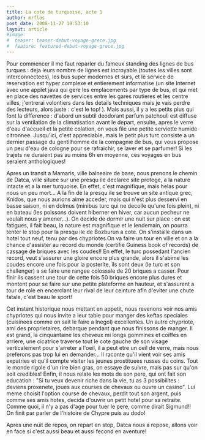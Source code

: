 ```yaml
---
title: La cote de turquoise, acte 1
author: mrflos
post_date: 2008-11-27 19:53:10
layout: article
#image:
#  teaser: teaser-debut-voyage-grece.jpg
#  feature: featured-debut-voyage-grece.jpg
---
```

Pour commencer il me faut reparler du fameux standing des lignes de bus turques : deja leurs nombre de lignes est incroyable (toutes les villes sont interconnectees), les bus super modernes et surs, et le service de reservation est hyper complexe et entierement informatise (un site Internet avec une applet java qui gere les emplacements par type de bus, et qui met en place des navettes de services entre les gares routieres et les centre villes, j'entrerai volontiers dans les details techniques mais je vais perdre des lecteurs, alors juste : c'est le top! ). Mais aussi, il y a les petits plus qui font la difference : d'abord un subtil deodorant parfum patchouli est diffuse sur la ventilation de la climatisation avant le depart, ensuite, apres le verre d'eau d'accueil et la petite colation, on vous file une petite serviette humide citronnee. Jusqu'ici, c'est appreciable, mais le petit plus turc consiste a un dernier passage du gentilhomme de la compagnie de bus, qui vous propose un peu d'eau de cologne pour se rafraichir, se laver et se parfumer! Si les trajets ne duraient pas au moins 6h en moyenne, ces voyages en bus seraient anthologiques!

Apres un transit a Mamaris, ville balneaire de base, nous prenons le chemin de Datca, ville situee sur une presqu ile declaree site protege, a la nature intacte et a la mer turquoise. En effet, c'est magnifique, mais helas pour nous un peu mort... A la fin de la presqu ile se trouve un site antique grec, Knidos, que nous aurions aime acceder, mais qui n'est plus desservi en basse saison, ni en dolmus (minibus turc qui ne decolle qu'une fois plein), ni en bateau (les poissons doivent hiberner en hiver, car aucun pecheur ne voulait nous y amener...). On decide de dormir une nuit sur place : on est fatigues, il fait beau, la nature est magnifique et le lendemain, on pourra tenter le stop pour la presqu ile de Bozburun a cote. On s'installe dans un hotel tout neuf, tenu par des chypriotes.On va faire un tour en ville et on a la chance d'assister au record du monde (certifie Guiness book of records) de cassage de briques avec les coudes!! En effet, le turc possedant l'ancien record, veut s'assurer une gloire encore plus grande, alors il s'abime les coudes encore une fois pour la posterite, ils sont deux (le turc et son challenger) a se faire une rangee colossale de 20 briques a casser. Pour finir ils cassent une tour de cette fois 50 briques encore plus dures et montent pour se faire sur une petite plateforme en hauteur, et s'assurent a tour de role en encerclant leur rival de leur ceinture afin d'eviter une chute fatale, c'est beau le sport!

Cet instant historique nous mettant en appetit, nous revenons voir nos amis chypriotes qui nous invite a leur table pour manger des keftas speciales (cuisinees comme on sait le faire a Inegol) excellentes. Un autre chypriote, ami des proprietaires, debarque pendant que nous finissons de manger. Il est grand, la cinquantaine les cheveux mi longs gommines et coiffes en arriere, une cicatrice traverse tout le cote gauche de son visage verticalement pour s'arreter a l'oeil, il a peut etre un oeil de verre, mais nous preferons pas trop lui en demander... Il raconte qu'il vient voir ses amis expatries et qu'il compte visiter les jeunes prostituees russes du coins. Tout le monde rigole d'un rire bien gras, on essaye de suivre, mais pas sur qu'on soit credibles! Enfin, il nous relate les mots de son pere, qui ont fait son education : "Si tu veux devenir riche dans la vie, tu as 3 possibilites : deviens proxenete, joues aux courses de chevaux ou ouvre un casino". Lui meme choisit l'option course de chevaux, perdit tout son argent, puis comme ses amis hotes, decida d'ouvrir un petit hotel pour sa retraite. Comme quoi, il n'y a pas d'age pour tuer le pere, comme dirait Sigmund!! On finit par parler de l'histoire de Chypre puis au dodo!

Apres une nuit de repos, on repart en stop, Datca nous a repose, allons voir en face si c'est aussi beau et aussi fecond en aventure!
